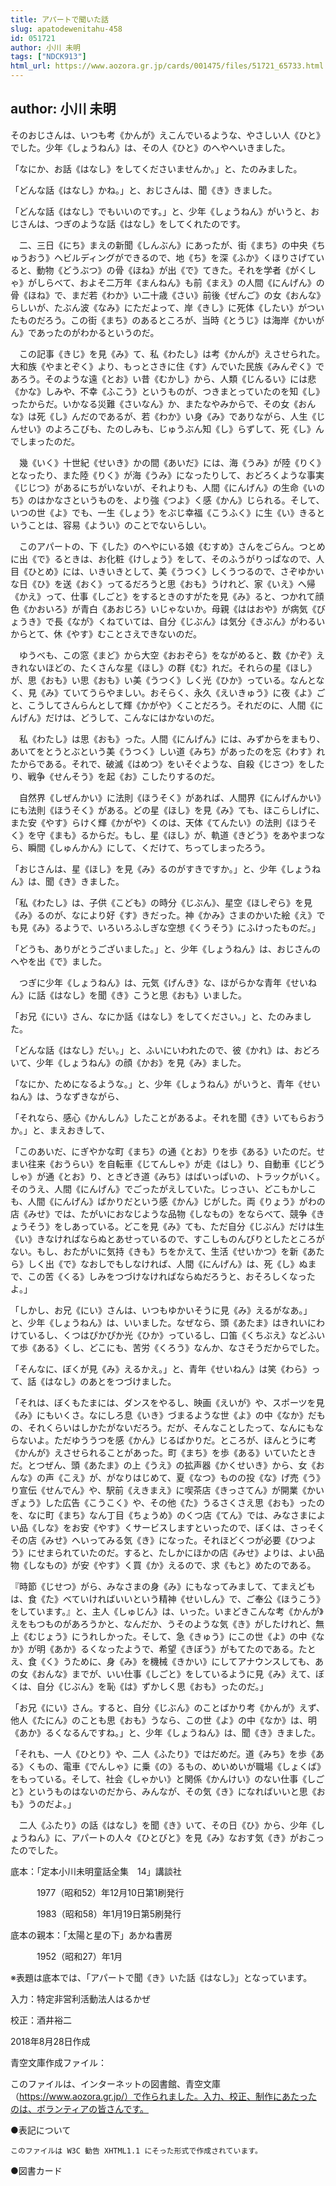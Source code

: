 ```yaml
---
title: アパートで聞いた話
slug: apatodewenitahu-458
id: 051721
author: 小川 未明
tags: ["NDCK913"]
html_url: https://www.aozora.gr.jp/cards/001475/files/51721_65733.html
---
```


## author: 小川 未明

そのおじさんは、いつも考《かんが》えこんでいるような、やさしい人《ひと》でした。少年《しょうねん》は、その人《ひと》のへやへいきました。

「なにか、お話《はなし》をしてくださいませんか。」と、たのみました。

「どんな話《はなし》かね。」と、おじさんは、聞《き》きました。

「どんな話《はなし》でもいいのです。」と、少年《しょうねん》がいうと、おじさんは、つぎのような話《はなし》をしてくれたのです。



　二、三日《にち》まえの新聞《しんぶん》にあったが、街《まち》の中央《ちゅうおう》へビルディングができるので、地《ち》を深《ふか》くほりさげていると、動物《どうぶつ》の骨《ほね》が出《で》てきた。それを学者《がくしゃ》がしらべて、およそ二万年《まんねん》も前《まえ》の人間《にんげん》の骨《ほね》で、まだ若《わか》い二十歳《さい》前後《ぜんご》の女《おんな》らしいが、たぶん波《なみ》にただよって、岸《きし》に死体《したい》がついたものだろう。この街《まち》のあるところが、当時《とうじ》は海岸《かいがん》であったのがわかるというのだ。

　この記事《きじ》を見《み》て、私《わたし》は考《かんが》えさせられた。大和族《やまとぞく》より、もっとさきに住《す》んでいた民族《みんぞく》であろう。そのような遠《とお》い昔《むかし》から、人類《じんるい》には悲《かな》しみや、不幸《ふこう》というものが、つきまとっていたのを知《し》ったからだ。いかなる災難《さいなん》か、またなやみからで、その女《おんな》は死《し》んだのであるが、若《わか》い身《み》でありながら、人生《じんせい》のよろこびも、たのしみも、じゅうぶん知《し》らずして、死《し》んでしまったのだ。

　幾《いく》十世紀《せいき》かの間《あいだ》には、海《うみ》が陸《りく》となったり、また陸《りく》が海《うみ》になったりして、おどろくような事実《じじつ》があるにちがいないが、それよりも、人間《にんげん》の生命《いのち》のはかなさというものを、より強《つよ》く感《かん》じられる。そして、いつの世《よ》でも、一生《しょう》をぶじ幸福《こうふく》に生《い》きるということは、容易《ようい》のことでないらしい。

　このアパートの、下《した》のへやにいる娘《むすめ》さんをごらん。つとめに出《で》るときは、お化粧《けしょう》をして、そのふうがりっぱなので、人目《ひとめ》には、いきいきとして、美《うつく》しくうつるので、さぞゆかいな日《ひ》を送《おく》ってるだろうと思《おも》うけれど、家《いえ》へ帰《かえ》って、仕事《しごと》をするときのすがたを見《み》ると、つかれて顔色《かおいろ》が青白《あおじろ》いじゃないか。母親《ははおや》が病気《びょうき》で長《なが》くねていては、自分《じぶん》は気分《きぶん》がわるいからとて、休《やす》むことさえできないのだ。

　ゆうべも、この窓《まど》から大空《おおぞら》をながめると、数《かぞ》えきれないほどの、たくさんな星《ほし》の群《む》れだ。それらの星《ほし》が、思《おも》い思《おも》い美《うつく》しく光《ひか》っている。なんとなく、見《み》ていてうらやましい。おそらく、永久《えいきゅう》に夜《よ》ごと、こうしてさんらんとして輝《かがや》くことだろう。それだのに、人間《にんげん》だけは、どうして、こんなにはかないのだ。

　私《わたし》は思《おも》った。人間《にんげん》には、みずからをまもり、あいてをとうとぶという美《うつく》しい道《みち》があったのを忘《わす》れたからである。それで、破滅《はめつ》をいそぐような、自殺《じさつ》をしたり、戦争《せんそう》を起《お》こしたりするのだ。

　自然界《しぜんかい》に法則《ほうそく》があれば、人間界《にんげんかい》にも法則《ほうそく》がある。どの星《ほし》を見《み》ても、ほこらしげに、また安《やす》らけく輝《かがや》くのは、天体《てんたい》の法則《ほうそく》を守《まも》るからだ。もし、星《ほし》が、軌道《きどう》をあやまつなら、瞬間《しゅんかん》にして、くだけて、ちってしまったろう。



「おじさんは、星《ほし》を見《み》るのがすきですか。」と、少年《しょうねん》は、聞《き》きました。

「私《わたし》は、子供《こども》の時分《じぶん》、星空《ほしぞら》を見《み》るのが、なにより好《す》きだった。神《かみ》さまのかいた絵《え》でも見《み》るようで、いろいろふしぎな空想《くうそう》にふけったものだ。」

「どうも、ありがとうございました。」と、少年《しょうねん》は、おじさんのへやを出《で》ました。



　つぎに少年《しょうねん》は、元気《げんき》な、ほがらかな青年《せいねん》に話《はなし》を聞《き》こうと思《おも》いました。

「お兄《にい》さん、なにか話《はなし》をしてください。」と、たのみました。

「どんな話《はなし》だい。」と、ふいにいわれたので、彼《かれ》は、おどろいて、少年《しょうねん》の顔《かお》を見《み》ました。

「なにか、ためになるような。」と、少年《しょうねん》がいうと、青年《せいねん》は、うなずきながら、

「それなら、感心《かんしん》したことがあるよ。それを聞《き》いてもらおうか。」と、まえおきして、



「このあいだ、にぎやかな町《まち》の通《とお》りを歩《ある》いたのだ。せまい往来《おうらい》を自転車《じてんしゃ》が走《はし》り、自動車《じどうしゃ》が通《とお》り、ときどき道《みち》はばいっぱいの、トラックがいく。そのうえ、人間《にんげん》でごったがえしていた。じっさい、どこもかしこも、人間《にんげん》ばかりだという感《かん》じがした。両《りょう》がわの店《みせ》では、たがいにおなじような品物《しなもの》をならべて、競争《きょうそう》をしあっている。どこを見《み》ても、ただ自分《じぶん》だけは生《い》きなければならぬとあせっているので、すこしものんびりとしたところがない。もし、おたがいに気持《きも》ちをかえて、生活《せいかつ》を新《あたら》しく出《で》なおしでもしなければ、人間《にんげん》は、死《し》ぬまで、この苦《くる》しみをつづけなければならぬだろうと、おそろしくなったよ。」

「しかし、お兄《にい》さんは、いつもゆかいそうに見《み》えるがなあ。」と、少年《しょうねん》は、いいました。なぜなら、頭《あたま》はきれいにわけているし、くつはぴかぴか光《ひか》っているし、口笛《くちぶえ》などふいて歩《ある》くし、どこにも、苦労《くろう》なんか、なさそうだからでした。

「そんなに、ぼくが見《み》えるかえ。」と、青年《せいねん》は笑《わら》って、話《はなし》のあとをつづけました。



「それは、ぼくもたまには、ダンスをやるし、映画《えいが》や、スポーツを見《み》にもいくさ。なにしろ息《いき》づまるような世《よ》の中《なか》だもの、それくらいはしかたがないだろう。だが、そんなことしたって、なんにもならないよ。ただゆううつを感《かん》じるばかりだ。ところが、ほんとうに考《かんが》えさせられることがあった。町《まち》を歩《ある》いていたときだ。とつぜん、頭《あたま》の上《うえ》の拡声器《かくせいき》から、女《おんな》の声《こえ》が、がなりはじめて、夏《なつ》ものの投《な》げ売《う》り宣伝《せんでん》や、駅前《えきまえ》に喫茶店《きっさてん》が開業《かいぎょう》した広告《こうこく》や、その他《た》うるさくさえ思《おも》ったのを、なに町《まち》なん丁目《ちょうめ》のくつ店《てん》では、みなさまによい品《しな》をお安《やす》くサービスしますといったので、ぼくは、さっそくその店《みせ》へいってみる気《き》になった。それほどくつが必要《ひつよう》にせまられていたのだ。すると、たしかにほかの店《みせ》よりは、よい品物《しなもの》が安《やす》く買《か》えるので、求《もと》めたのである。

『時節《じせつ》がら、みなさまの身《み》にもなってみまして、てまえどもは、食《た》べていければいいという精神《せいしん》で、ご奉公《ほうこう》をしています。』と、主人《しゅじん》は、いった。いまどきこんな考《かんが》えをもつものがあろうかと、なんだか、うそのような気《き》がしたけれど、無上《むじょう》にうれしかった。そして、急《きゅう》にこの世《よ》の中《なか》が明《あか》るくなったようで、希望《きぼう》がもてたのである。たとえ、食《く》うために、身《み》を機械《きかい》にしてアナウンスしても、あの女《おんな》までが、いい仕事《しごと》をしているように見《み》えて、ぼくは、自分《じぶん》を恥《は》ずかしく思《おも》ったのだ。」



「お兄《にい》さん。すると、自分《じぶん》のことばかり考《かんが》えず、他人《たにん》のことも思《おも》うなら、この世《よ》の中《なか》は、明《あか》るくなるんですね。」と、少年《しょうねん》は、聞《き》きました。

「それも、一人《ひとり》や、二人《ふたり》ではだめだ。道《みち》を歩《ある》くもの、電車《でんしゃ》に乗《の》るもの、めいめいが職場《しょくば》をもっている。そして、社会《しゃかい》と関係《かんけい》のない仕事《しごと》というものはないのだから、みんなが、その気《き》になればいいと思《おも》うのだよ。」

　二人《ふたり》の話《はなし》を聞《き》いて、その日《ひ》から、少年《しょうねん》に、アパートの人々《ひとびと》を見《み》なおす気《き》がおこったのでした。













底本：「定本小川未明童話全集　14」講談社

　　　1977（昭和52）年12月10日第1刷発行

　　　1983（昭和58）年1月19日第5刷発行

底本の親本：「太陽と星の下」あかね書房

　　　1952（昭和27）年1月

※表題は底本では、「アパートで聞《き》いた話《はなし》」となっています。

入力：特定非営利活動法人はるかぜ

校正：酒井裕二

2018年8月28日作成

青空文庫作成ファイル：

このファイルは、インターネットの図書館、青空文庫（https://www.aozora.gr.jp/）で作られました。入力、校正、制作にあたったのは、ボランティアの皆さんです。











●表記について


	このファイルは W3C 勧告 XHTML1.1 にそった形式で作成されています。







●図書カード